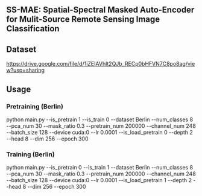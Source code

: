 ## SS-MAE: Spatial-Spectral Masked Auto-Encoder for Mulit-Source Remote Sensing Image Classification

## Dataset
https://drive.google.com/file/d/1iZEIAVhlt2QJb_RECp0bHFVN7C8po8ag/view?usp=sharing

## Usage
### Pretraining (Berlin)
python main.py  --is_pretrain 1 --is_train 0 --dataset Berlin --num_classes 8 --pca_num 30 --mask_ratio 0.3 --pretrain_num 200000 --channel_num 248 --batch_size 128 --device cuda:0 --lr 0.0001 --is_load_pretrain 0 --depth 2  --head 8  --dim  256 --epoch 300
### Training (Berlin)
python main.py  --is_pretrain 0 --is_train 1 --dataset Berlin --num_classes 8 --pca_num 30 --mask_ratio 0.3 --pretrain_num 200000 --channel_num 248 --batch_size 128 --device cuda:0 --lr 0.0001 --is_load_pretrain 1 --depth 2  --head 8  --dim  256 --epoch 300


